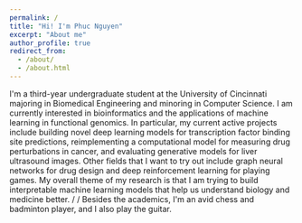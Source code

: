 ```yaml
---
permalink: /
title: "Hi! I'm Phuc Nguyen"
excerpt: "About me"
author_profile: true
redirect_from: 
  - /about/
  - /about.html
---
```


I'm a third-year undergraduate student at the University of Cincinnati majoring in Biomedical Engineering and minoring in Computer Science. I am currently interested in bioinformatics and the applications of machine learning in functional genomics. In particular, my current active projects include building novel deep learning models for transcription factor binding site predictions, reimplementing a computational model for measuring drug perturbations in cancer, and evaluating generative models for liver ultrasound images. Other fields that I want to try out include graph neural networks for drug design and deep reinforcement learning for playing games. My overall theme of my research is that I am trying to build interpretable machine learning models that help us understand biology and medicine better. 
/
/
Besides the academics, I'm an avid chess and badminton player, and I also play the guitar.
